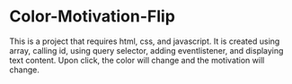 # Color-Motivation-Flip

This is a project that requires html, css, and javascript. 
It is created using array, calling id, using query selector, adding eventlistener, and displaying text content.
Upon click, the color will change and the motivation will change.
